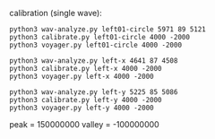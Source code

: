 


calibration (single wave):


```
python3 wav-analyze.py left01-circle 5971 89 5121
python3 calibrate.py left01-circle 4000 -2000
python3 voyager.py left01-circle 4000 -2000

```


```
python3 wav-analyze.py left-x 4641 87 4508
python3 calibrate.py left-x 4000 -2000
python3 voyager.py left-x 4000 -2000

```


```
python3 wav-analyze.py left-y 5225 85 5086
python3 calibrate.py left-y 4000 -2000
python3 voyager.py left-y 4000 -2000
```


peak = 150000000
valley = -100000000



